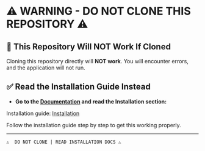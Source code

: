 # ⚠️ WARNING - DO NOT CLONE THIS REPOSITORY ⚠️

## 🛑 This Repository Will NOT Work If Cloned

Cloning this repository directly will **NOT work**. You will encounter errors, and the application will not run.

## ✅ Read the Installation Guide Instead

- **Go to the [Documentation](https://github.com/enfyra/documents/blob/main/getting-started/installation.md) and read the Installation section:**

Installation guide: [Installation](https://github.com/enfyra/documents/blob/main/getting-started/installation.md)

Follow the installation guide step by step to get this working properly.

---

```
⚠️  DO NOT CLONE | READ INSTALLATION DOCS ⚠️
```
